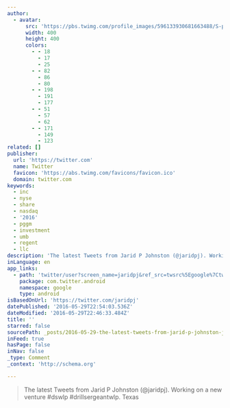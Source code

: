 ```yaml
---
author:
  - avatar:
      src: 'https://pbs.twimg.com/profile_images/596133930681663488/S-pcYw-a_400x400.jpg'
      width: 400
      height: 400
      colors:
        - - 18
          - 17
          - 25
        - - 82
          - 86
          - 80
        - - 198
          - 191
          - 177
        - - 51
          - 57
          - 62
        - - 171
          - 149
          - 123
related: []
publisher:
  url: 'https://twitter.com'
  name: Twitter
  favicon: 'https://abs.twimg.com/favicons/favicon.ico'
  domain: twitter.com
keywords:
  - inc
  - nyse
  - share
  - nasdaq
  - '2016'
  - pggm
  - investment
  - umb
  - regent
  - llc
description: 'The latest Tweets from Jarid P Johnston (@jaridpj). Working on a new venture #dswlp #drillsergeantwlp. Texas'
inLanguage: en
app_links:
  - path: 'twitter/user?screen_name=jaridpj&ref_src=twsrc%5Egoogle%7Ctwcamp%5Eandroidseo%7Ctwgr%5Eprofile'
    package: com.twitter.android
    namespace: google
    type: android
isBasedOnUrl: 'https://twitter.com/jaridpj'
datePublished: '2016-05-29T22:54:03.536Z'
dateModified: '2016-05-29T22:46:33.484Z'
title: ''
starred: false
sourcePath: _posts/2016-05-29-the-latest-tweets-from-jarid-p-johnston-jaridpj-working.md
inFeed: true
hasPage: false
inNav: false
_type: Comment
_context: 'http://schema.org'

---
```

> The latest Tweets from Jarid P Johnston (@jaridpj). Working on a new venture \#dswlp \#drillsergeantwlp. Texas